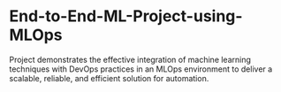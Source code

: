 # End-to-End-ML-Project-using-MLOps
Project demonstrates the effective integration of machine learning techniques with DevOps practices in an MLOps environment to deliver a scalable, reliable, and efficient solution for automation.
